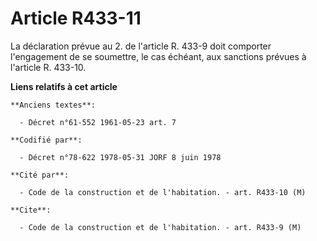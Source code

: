 # Article R433-11

La déclaration prévue au 2. de l'article R. 433-9 doit comporter l'engagement de se soumettre, le cas échéant, aux sanctions
prévues à l'article R. 433-10.

**Liens relatifs à cet article**

	**Anciens textes**:

	  - Décret n°61-552 1961-05-23 art. 7

	**Codifié par**:

	  - Décret n°78-622 1978-05-31 JORF 8 juin 1978

	**Cité par**:

	  - Code de la construction et de l'habitation. - art. R433-10 (M)

	**Cite**:

	  - Code de la construction et de l'habitation. - art. R433-9 (M)
